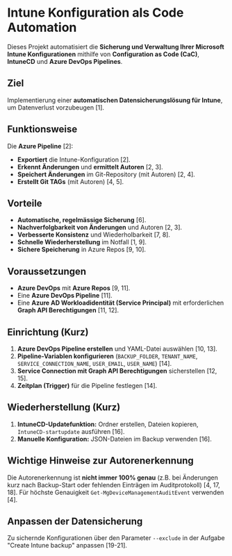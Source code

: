 # Intune Konfiguration als Code Automation

Dieses Projekt automatisiert die **Sicherung und Verwaltung Ihrer Microsoft Intune Konfigurationen** mithilfe von **Configuration as Code (CaC)**, **IntuneCD** und **Azure DevOps Pipelines**.

## Ziel

Implementierung einer **automatischen Datensicherungslösung für Intune**, um Datenverlust vorzubeugen [1].

## Funktionsweise

Die **Azure Pipeline** [2]:

*   **Exportiert** die Intune-Konfiguration [2].
*   **Erkennt Änderungen** und **ermittelt Autoren** [2, 3].
*   **Speichert Änderungen** im Git-Repository (mit Autoren) [2, 4].
*   **Erstellt Git TAGs** (mit Autoren) [4, 5].

## Vorteile

*   **Automatische, regelmässige Sicherung** [6].
*   **Nachverfolgbarkeit von Änderungen** und Autoren [2, 3].
*   **Verbesserte Konsistenz** und Wiederholbarkeit [7, 8].
*   **Schnelle Wiederherstellung** im Notfall [1, 9].
*   **Sichere Speicherung** in Azure Repos [9, 10].

## Voraussetzungen

*   **Azure DevOps** mit **Azure Repos** [9, 11].
*   Eine **Azure DevOps Pipeline** [11].
*   Eine **Azure AD Workloadidentität (Service Principal)** mit erforderlichen **Graph API Berechtigungen** [11, 12].

## Einrichtung (Kurz)

1.  **Azure DevOps Pipeline erstellen** und YAML-Datei auswählen [10, 13].
2.  **Pipeline-Variablen konfigurieren** (`BACKUP_FOLDER`, `TENANT_NAME`, `SERVICE_CONNECTION_NAME`, `USER_EMAIL`, `USER_NAME`) [14].
3.  **Service Connection mit Graph API Berechtigungen** sicherstellen [12, 15].
4.  **Zeitplan (Trigger)** für die Pipeline festlegen [14].

## Wiederherstellung (Kurz)

1.  **IntuneCD-Updatefunktion:** Ordner erstellen, Dateien kopieren, `IntuneCD-startupdate` ausführen [16].
2.  **Manuelle Konfiguration:** JSON-Dateien im Backup verwenden [16].

## Wichtige Hinweise zur Autorenerkennung

Die Autorenerkennung ist **nicht immer 100% genau** (z.B. bei Änderungen kurz nach Backup-Start oder fehlenden Einträgen im Auditprotokoll) [4, 17, 18]. Für höchste Genauigkeit `Get-MgDeviceManagementAuditEvent` verwenden [4].

## Anpassen der Datensicherung

Zu sichernde Konfigurationen über den Parameter `--exclude` in der Aufgabe "Create Intune backup" anpassen [19-21].
